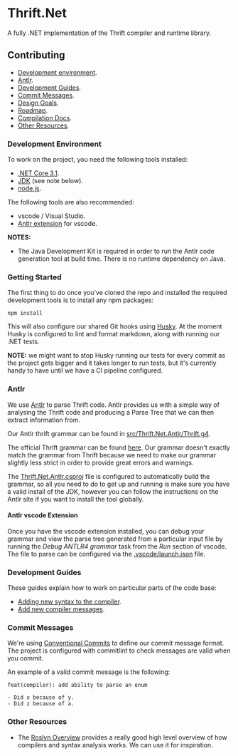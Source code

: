 # Thrift.Net

A fully .NET implementation of the Thrift compiler and runtime library.

## Contributing

- [Development environment](#development-environment).
- [Antlr](#antlr).
- [Development Guides](#development-guides).
- [Commit Messages](#commit-messages).
- [Design Goals](design-goals.md).
- [Roadmap](roadmap.md).
- [Compilation Docs](compilation.md).
- [Other Resources](#other-resources).

### Development Environment

To work on the project, you need the following tools installed:

- [.NET Core 3.1](https://dotnet.microsoft.com/download).
- [JDK](https://jdk.java.net/java-se-ri/11) (see note below).
- [node.js](https://nodejs.org/en/download/).

The following tools are also recommended:

- vscode / Visual Studio.
- [Antlr extension](https://marketplace.visualstudio.com/items?itemName=mike-lischke.vscode-antlr4)
  for vscode.

**NOTES:**

- The Java Development Kit is required in order to run the Antlr code generation
  tool at build time. There is no runtime dependency on Java.

### Getting Started

The first thing to do once you've cloned the repo and installed the required
development tools is to install any npm packages:

```shell
npm install
```

This will also configure our shared Git hooks using
[Husky](https://github.com/typicode/husky). At the moment Husky is configured to
lint and format markdown, along with running our .NET tests.

**NOTE:** we might want to stop Husky running our tests for every commit as the
project gets bigger and it takes longer to run tests, but it's currently handy
to have until we have a CI pipeline configured.

### Antlr

We use [Antlr](https://www.antlr.org/) to parse Thrift code. Antlr provides us
with a simple way of analysing the Thrift code and producing a Parse Tree that
we can then extract information from.

Our Antlr thrift grammar can be found in
[src/Thrift.Net.Antlr/Thrift.g4](src/Thrift.Net.Antlr/Thrift.g4).

The official Thrift grammar can be found
[here](https://thrift.apache.org/docs/idl). Our grammar doesn't exactly match
the grammar from Thrift because we need to make our grammar slightly less strict
in order to provide great errors and warnings.

The [Thrift.Net.Antlr.csproj](src/Thrift.Net.Antlr.csproj) file is configured to
automatically build the grammar, so all you need to do to get up and running is
make sure you have a valid install of the JDK, however you can follow the
instructions on the Antlr site if you want to install the tool globally.

#### Antlr vscode Extension

Once you have the vscode extension installed, you can debug your grammar and
view the parse tree generated from a particular input file by running the _Debug
ANTLR4 grammar_ task from the _Run_ section of vscode. The file to parse can be
configured via the [.vscode/launch.json](.vscode/launch.json) file.

### Development Guides

These guides explain how to work on particular parts of the code base:

- [Adding new syntax to the compiler](add-new-syntax-to-compiler.md).
- [Add new compiler messages](add-new-compiler-messages.md).

### Commit Messages

We're using [Conventional Commits](https://www.conventionalcommits.org/) to
define our commit message format. The project is configured with commitlint to
check messages are valid when you commit.

An example of a valid commit message is the following:

```text
feat(compiler): add ability to parse an enum

- Did x because of y.
- Did z because of a.
```

### Other Resources

- The [Roslyn Overview](https://github.com/dotnet/roslyn/wiki/Roslyn%20Overview)
  provides a really good high level overview of how compilers and syntax
  analysis works. We can use it for inspiration.
